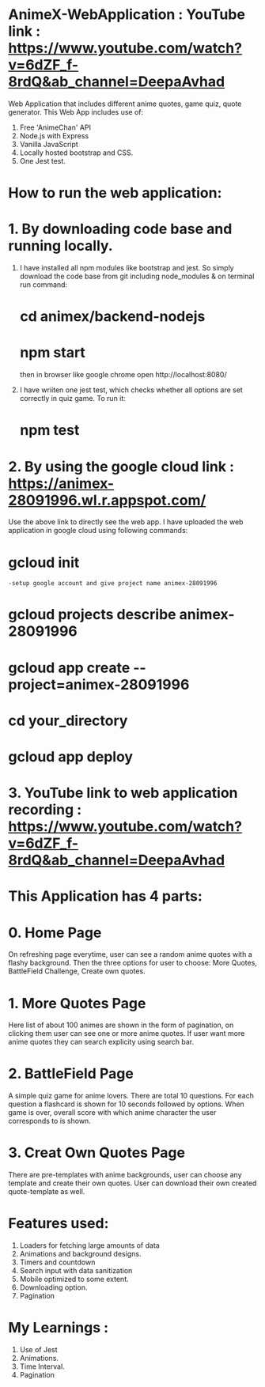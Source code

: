 # AnimeX-WebApplication  :   YouTube link : https://www.youtube.com/watch?v=6dZF_f-8rdQ&ab_channel=DeepaAvhad
Web Application that includes different anime quotes, game quiz, quote generator.
This Web App includes use of:
1.  Free 'AnimeChan' API 
2.  Node.js with Express
3.  Vanilla JavaScript
4.  Locally hosted bootstrap and CSS.
5.  One Jest test.



# How to run the web application:
# 1. By downloading code base and running locally.
1. I have installed all npm modules like bootstrap and jest. So simply download the code base from git including node_modules & on terminal run command:
    # cd animex/backend-nodejs
    # npm start 
   then in browser like google chrome open http://localhost:8080/ 
   
2. I have wriiten one jest test, which checks whether all options are set correctly in quiz game. To run it:
   # npm test
   
# 2. By using the google cloud link : https://animex-28091996.wl.r.appspot.com/
  Use the above link to directly see the web app. I have uploaded the web application in google cloud using following commands:
  # gcloud init
    -setup google account and give project name animex-28091996
  # gcloud projects describe animex-28091996
  # gcloud app create --project=animex-28091996
  # cd your_directory
  # gcloud app deploy
    
    
# 3. YouTube link to web application recording : https://www.youtube.com/watch?v=6dZF_f-8rdQ&ab_channel=DeepaAvhad




# This Application has 4 parts:

# 0. Home Page 
On refreshing page everytime, user can see a random anime quotes with a flashy background.
Then the three options for user to choose: More Quotes, BattleField Challenge, Create own quotes.

# 1. More Quotes Page
Here list of about 100 animes are shown in the form of pagination, on clicking them user can see one or more anime quotes.
If user want more anime quotes they can search explicity using search bar.

# 2. BattleField Page 
A simple quiz game for anime lovers. There are total 10 questions. For each question a flashcard is shown for 10 seconds followed by options.
When game is over, overall score with which anime character the user corresponds to is shown.

# 3. Creat Own Quotes Page
There are pre-templates with anime backgrounds, user can choose any template and create their own quotes.
User can download their own created quote-template as well.


# Features used:
1. Loaders for fetching large amounts of data
2. Animations and background designs.
3. Timers and countdown
4. Search input with data sanitization
5. Mobile optimized to some extent.
6. Downloading option.
7. Pagination


# My Learnings :

1. Use of Jest
2. Animations.
3. Time Interval.
4. Pagination

 
   
   


